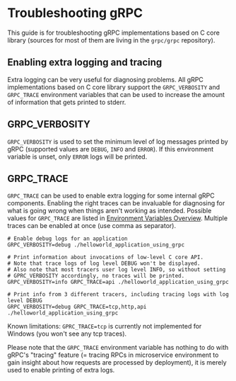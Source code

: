 # Troubleshooting gRPC 
 
This guide is for troubleshooting gRPC implementations based on C core library (sources for most of them are living in the `grpc/grpc` repository). 
 
## Enabling extra logging and tracing 
 
Extra logging can be very useful for diagnosing problems. All gRPC implementations based on C core library support 
the `GRPC_VERBOSITY` and `GRPC_TRACE` environment variables that can be used to increase the amount of information 
that gets printed to stderr. 
 
## GRPC_VERBOSITY 
 
`GRPC_VERBOSITY` is used to set the minimum level of log messages printed by gRPC (supported values are `DEBUG`, `INFO` and `ERROR`). If this environment variable is unset, only `ERROR` logs will be printed. 
 
## GRPC_TRACE 
 
`GRPC_TRACE` can be used to enable extra logging for some internal gRPC components. Enabling the right traces can be invaluable 
for diagnosing for what is going wrong when things aren't working as intended. Possible values for `GRPC_TRACE` are listed in [Environment Variables Overview](doc/environment_variables.md). 
Multiple traces can be enabled at once (use comma as separator).
 
``` 
# Enable debug logs for an application 
GRPC_VERBOSITY=debug ./helloworld_application_using_grpc 
``` 
 
``` 
# Print information about invocations of low-level C core API. 
# Note that trace logs of log level DEBUG won't be displayed. 
# Also note that most tracers user log level INFO, so without setting 
# GPRC_VERBOSITY accordingly, no traces will be printed. 
GRPC_VERBOSITY=info GRPC_TRACE=api ./helloworld_application_using_grpc 
``` 
 
``` 
# Print info from 3 different tracers, including tracing logs with log level DEBUG 
GRPC_VERBOSITY=debug GRPC_TRACE=tcp,http,api ./helloworld_application_using_grpc 
``` 
 
Known limitations: `GPRC_TRACE=tcp` is currently not implemented for Windows (you won't see any tcp traces). 
 
Please note that the `GRPC_TRACE` environment variable has nothing to do with gRPC's "tracing" feature (= tracing RPCs in 
microservice environment to gain insight about how requests are processed by deployment), it is merely used to enable printing 
of extra logs. 

